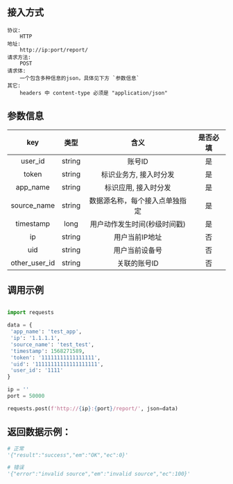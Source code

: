 ## 接入方式
    协议:
        HTTP
    地址:
        http://ip:port/report/
    请求方法:
        POST
    请求体:
        一个包含多种信息的json，具体见下方 `参数信息`
    其它:
        headers 中 content-type 必须是 "application/json"

## 参数信息

| key | 类型 | 含义 | 是否必填 |
| :----: | :----: | :----: | :----: |
| user_id | string | 账号ID | 是 |
| token | string | 标识业务方, 接入时分发 | 是 |
| app_name | string | 标识应用, 接入时分发 | 是 |
| source_name | string | 数据源名称，每个接入点单独指定 | 是 |
| timestamp | long | 用户动作发生时间(秒级时间戳) | 是 |
| ip | string | 用户当前IP地址 | 否 |
| uid | string | 用户当前设备号 | 否 |
| other_user_id | string | 关联的账号ID | 否 |


## 调用示例

``` python

import requests

data = {
 'app_name': 'test_app',
 'ip': '1.1.1.1',
 'source_name': 'test_test',
 'timestamp': 1568271589,
 'token': '11111111111111111',
 'uid': '11111111111111111111',
 'user_id': '1111'
}

ip = ''
port = 50000

requests.post(f'http://{ip}:{port}/report/', json=data)
```

## 返回数据示例：
``` python
# 正常
'{"result":"success","em":"OK","ec":0}'

# 错误
'{"error":"invalid source","em":"invalid source","ec":100}'
```

